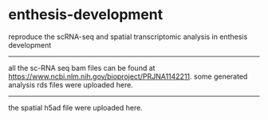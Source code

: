 # enthesis-development
reproduce the scRNA-seq and spatial transcriptomic analysis in enthesis development

___________________________________
all the sc-RNA seq bam files can be found at https://www.ncbi.nlm.nih.gov/bioproject/PRJNA1142211.
some generated analysis rds files were uploaded here.

___________________________________
the spatial h5ad file were uploaded here.
